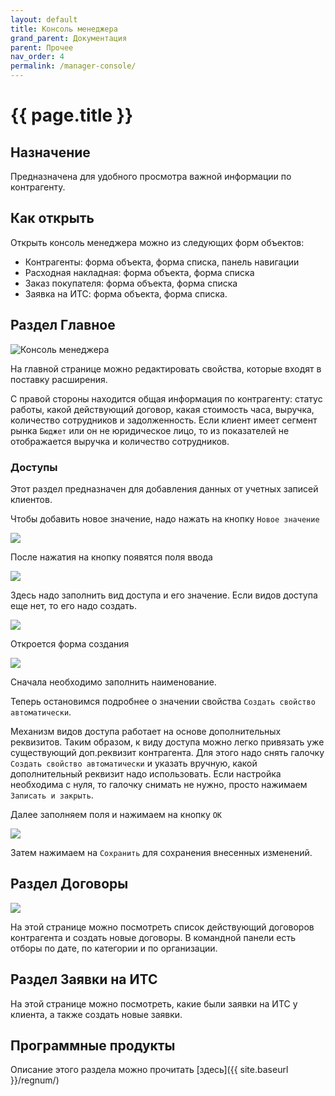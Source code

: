 ```yaml
---
layout: default
title: Консоль менеджера
grand_parent: Документация
parent: Прочее
nav_order: 4
permalink: /manager-console/
---
```


# {{ page.title }}

## Назначение

Предназначена для удобного просмотра важной информации по контрагенту.

## Как открыть

Открыть консоль менеджера можно из следующих форм объектов:

* Контрагенты: форма объекта, форма списка, панель навигации
* Расходная накладная: форма объекта, форма списка
* Заказ покупателя: форма объекта, форма списка
* Заявка на ИТС: форма объекта, форма списка.

## Раздел Главное

![Консоль менеджера](../img/2024-06-17_12-32-19.png)

На главной странице можно редактировать свойства, которые входят в поставку расширения.

С правой стороны находится общая информация по контрагенту: статус работы, какой действующий договор, какая стоимость часа, выручка, количество сотрудников и задолженность.
Если клиент имеет сегмент рынка `Бюджет` или он не юридическое лицо, то из показателей не отображается выручка и количество сотрудников.

### Доступы

Этот раздел предназначен для добавления данных от учетных записей клиентов.

Чтобы добавить новое значение, надо нажать на кнопку `Новое значение`

![](../img/2024-06-17_12-50-48.png)

После нажатия на кнопку появятся поля ввода

![](../img/2024-06-17_12-53-13.png)

Здесь надо заполнить вид доступа и его значение.
Если видов доступа еще нет, то его надо создать.

![](../img/2024-06-17_12-56-05.png)

Откроется форма создания

![](../img/2024-06-17_12-58-21.png)

Сначала необходимо заполнить наименование.

Теперь остановимся подробнее о значении свойства `Создать свойство автоматически`.

Механизм видов доступа работает на основе дополнительных реквизитов. Таким образом, к виду доступа можно легко привязать уже существующий доп.реквизит контрагента. Для этого надо снять галочку `Создать свойство автоматически` и указать вручную, какой дополнительный реквизит надо использовать. Если настройка необходима с нуля, то галочку снимать не нужно, просто нажимаем `Записать и закрыть`.

Далее заполняем поля и нажимаем на кнопку `OK`

![](../img/2024-06-17_13-06-32.png)

Затем нажимаем на `Сохранить` для сохранения внесенных изменений.

## Раздел Договоры

![](../img/2024-06-17_13-14-45.png)

На этой странице можно посмотреть список действующий договоров контрагента и создать новые договоры.
В командной панели есть отборы по дате, по категории и по организации.

## Раздел Заявки на ИТС

На этой странице можно посмотреть, какие были заявки на ИТС у клиента, а также создать новые заявки.

## Программные продукты

Описание этого раздела можно прочитать [здесь]({{ site.baseurl }}/regnum/)